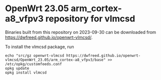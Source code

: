 OpenWrt 23.05 arm_cortex-a8_vfpv3 repository for vlmcsd
========

Binaries built from this repository on 2023-09-30 can be downloaded from <https://dwfreed.github.io/openwrt-vlmcsd/>.

To install the vlmcsd package, run

```
echo "src/gz openwrt-vlmcsd https://dwfreed.github.io/openwrt-vlmcsd/OpenWrt_23.05/arm_cortex-a8_vfpv3/base" >> /etc/opkg/customfeeds.conf
opkg update
opkg install vlmcsd
```
